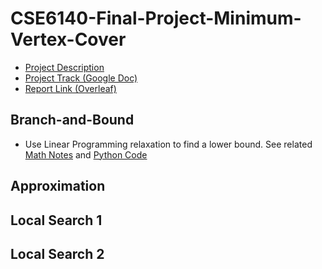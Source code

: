 # CSE6140-Final-Project-Minimum-Vertex-Cover

* [Project Description](https://github.com/sliao7/CSE6140-Final-Project-Minimum-Vertex-Cover/blob/main/ProjectDescription.pdf) 
* [Project Track (Google Doc)](https://docs.google.com/document/d/1JsIHct9oHIeVAoM40PQAYM0Gm56RJXrTna-X_DkEBg4/edit?usp=sharing)
* [Report Link (Overleaf)](https://www.overleaf.com/6949346528jtzqvdvtbthy)


## Branch-and-Bound 
* Use Linear Programming relaxation to find a lower bound. See related [ Math Notes](http://theory.stanford.edu/~trevisan/cs261/lecture07.pdf) and [ Python Code](https://realpython.com/linear-programming-python/)

## Approximation 

## Local Search 1

## Local Search 2
